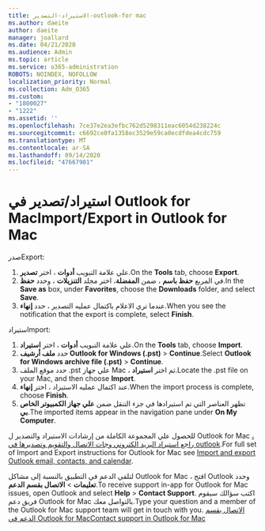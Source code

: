 ```yaml
---
title: الاستيراد-التصدير-outlook-for mac
ms.author: daeite
author: daeite
manager: joallard
ms.date: 04/21/2020
ms.audience: Admin
ms.topic: article
ms.service: o365-administration
ROBOTS: NOINDEX, NOFOLLOW
localization_priority: Normal
ms.collection: Adm_O365
ms.custom:
- "1800027"
- "1222"
ms.assetid: ''
ms.openlocfilehash: 7ce37e2ea3efbc762d5298311eac6054d238224c
ms.sourcegitcommit: c6692ce0fa1358ec3529e59ca0ecdfdea4cdc759
ms.translationtype: MT
ms.contentlocale: ar-SA
ms.lasthandoff: 09/14/2020
ms.locfileid: "47667901"
---
```

# <a name="importexport-in-outlook-for-mac"></a><span data-ttu-id="d2417-102">استيراد/تصدير في Outlook for Mac</span><span class="sxs-lookup"><span data-stu-id="d2417-102">Import/Export in Outlook for Mac</span></span> 

<span data-ttu-id="d2417-103">صدر</span><span class="sxs-lookup"><span data-stu-id="d2417-103">Export:</span></span>
1. <span data-ttu-id="d2417-104">علي علامة التبويب **أدوات** ، اختر **تصدير**.</span><span class="sxs-lookup"><span data-stu-id="d2417-104">On the **Tools** tab, choose **Export**.</span></span>
2. <span data-ttu-id="d2417-105">في المربع **حفظ باسم** ، ضمن **المفضلة**، اختر مجلد **التنزيلات** ، وحدد **حفظ**.</span><span class="sxs-lookup"><span data-stu-id="d2417-105">In the **Save as** box, under **Favorites**, choose the **Downloads** folder, and select **Save**.</span></span>
3. <span data-ttu-id="d2417-106">عندما تري الاعلام باكتمال عمليه التصدير ، حدد **إنهاء**.</span><span class="sxs-lookup"><span data-stu-id="d2417-106">When you see the notification that the export is complete, select **Finish**.</span></span>

<span data-ttu-id="d2417-107">ستيراد</span><span class="sxs-lookup"><span data-stu-id="d2417-107">Import:</span></span>
1. <span data-ttu-id="d2417-108">علي علامة التبويب **أدوات** ، اختر **استيراد**.</span><span class="sxs-lookup"><span data-stu-id="d2417-108">On the **Tools** tab, choose **Import**.</span></span>
2. <span data-ttu-id="d2417-109">حدد **ملف أرشيف Outlook for Windows (.pst)**  >  **Continue**.</span><span class="sxs-lookup"><span data-stu-id="d2417-109">Select **Outlook for Windows archive file (.pst)** > **Continue**.</span></span>
3. <span data-ttu-id="d2417-110">حدد موقع الملف .pst علي جهاز Mac ، ثم اختر **استيراد**.</span><span class="sxs-lookup"><span data-stu-id="d2417-110">Locate the .pst file on your Mac, and then choose **Import**.</span></span>
4. <span data-ttu-id="d2417-111">عند اكتمال عمليه الاستيراد ، اختر **إنهاء**.</span><span class="sxs-lookup"><span data-stu-id="d2417-111">When the import process is complete, choose **Finish**.</span></span>
5. <span data-ttu-id="d2417-112">تظهر العناصر التي تم استيرادها في جزء التنقل ضمن **علي جهاز الكمبيوتر الخاص بي**.</span><span class="sxs-lookup"><span data-stu-id="d2417-112">The imported items appear in the navigation pane under **On My Computer**.</span></span>

<span data-ttu-id="d2417-113">للحصول علي المجموعة الكاملة من إرشادات الاستيراد والتصدير ل Outlook for Mac [، راجع استيراد البريد الكتروني وجات الاتصال والتقويم وتصديرها في outlook](https://support.office.com/article/92577192-3881-4502-b79d-c3bbada6c8ef#ID0EAACAAA=Mac).</span><span class="sxs-lookup"><span data-stu-id="d2417-113">For full set of Import and Export instructions for Outlook for Mac see [Import and export Outlook email, contacts, and calendar](https://support.office.com/article/92577192-3881-4502-b79d-c3bbada6c8ef#ID0EAACAAA=Mac).</span></span> 

<span data-ttu-id="d2417-114">لتلقي الدعم في التطبيق بالنسبة إلى مشاكل Outlook for Mac ، افتح Outlook وحدد **تعليمات**  >  **الاتصال بقسم الدعم**.</span><span class="sxs-lookup"><span data-stu-id="d2417-114">To receive support in-app for Outlook for Mac issues, open Outlook and select **Help** > **Contact Support**.</span></span> <span data-ttu-id="d2417-115">اكتب سؤالك سيقوم فريق دعم Outlook for Mac بالتواصل معك.</span><span class="sxs-lookup"><span data-stu-id="d2417-115">Type your question and a member of the Outlook for Mac support team will get in touch with you.</span></span> [<span data-ttu-id="d2417-116">الاتصال بقسم الدعم في Outlook for Mac</span><span class="sxs-lookup"><span data-stu-id="d2417-116">Contact support in Outlook for Mac</span></span>](https://go.microsoft.com/fwlink/?linkid=2002400&clcid=0x409)